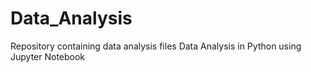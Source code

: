 # Data_Analysis
Repository containing data analysis files
Data Analysis in Python using Jupyter Notebook
